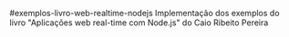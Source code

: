 #exemplos-livro-web-realtime-nodejs
Implementação dos exemplos do livro "Aplicações web real-time com Node.js" do Caio Ribeito Pereira 

